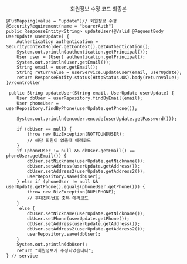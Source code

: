 <center>회원정보 수정 코드 최종본</center>

    @PutMapping(value = "update")// 회원정보 수정
    @SecurityRequirement(name = "bearerAuth")
    public ResponseEntity<String> updateUser(@Valid @RequestBody UserUpdate userUpdate) {
        Authentication authentication = SecurityContextHolder.getContext().getAuthentication();
        System.out.println(authentication.getPrincipal());
        User user = (User) authentication.getPrincipal();
        System.out.println(user.getEmail());
        String email = user.getEmail();
        String returnvalue = userService.updateUser(email, userUpdate);
        return ResponseEntity.status(HttpStatus.OK).body(returnvalue);
    }//controller

     public String updateUser(String email, UserUpdate userUpdate) {
        User dbUser = userRepository.findByEmail(email);
        User phoneUser = userRepository.findByPhone(userUpdate.getPhone());

        System.out.println(encoder.encode(userUpdate.getPassword()));

        if (dbUser == null) {
            throw new BizException(NOTFOUNDUSER);
            // 해당 회원이 없을때 에러코드
        }
        if (phoneUser != null && dbUser.getEmail() == phoneUser.getEmail()) {
            dbUser.setNickname(userUpdate.getNickname());
            dbUser.setAddress(userUpdate.getAddress());
            dbUser.setAddress2(userUpdate.getAddress2());
            userRepository.save(dbUser);
        } else if (phoneUser != null && userUpdate.getPhone().equals(phoneUser.getPhone())) {
            throw new BizException(DUPLPHONE); 
            // 휴대전화번호 중복 에러코드
        }
         else {
            dbUser.setNickname(userUpdate.getNickname());
            dbUser.setPhone(userUpdate.getPhone());
            dbUser.setAddress(userUpdate.getAddress());
            dbUser.setAddress2(userUpdate.getAddress2());
            userRepository.save(dbUser);
        }
        System.out.println(dbUser);
        return "회원정보가 수정되었습니다";
    } // service